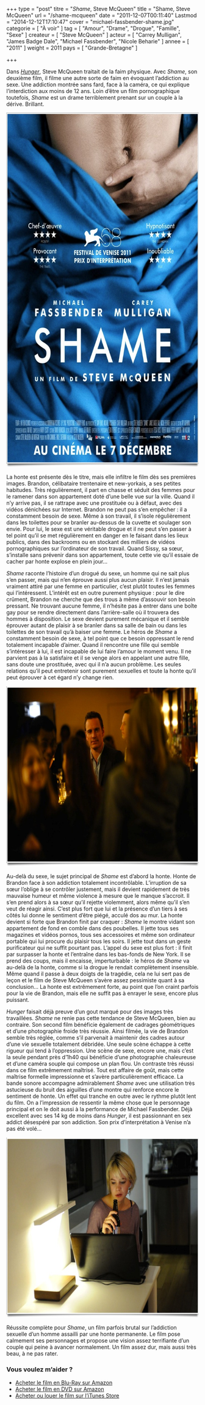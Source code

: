+++
type = "post"
titre = "<em>Shame</em>, Steve McQueen"
title = "Shame, Steve McQueen"
url = "/shame-mcqueen"
date = "2011-12-07T00:11:40"
Lastmod = "2014-12-12T17:10:47"
cover = "michael-fassbender-shame.jpg"
categorie = [ "À voir" ]
tag = [ "Amour", "Drame", "Drogue", "Famille", "Sexe" ]
createur = [ "Steve McQueen" ]
acteur = [ "Carrey Mulligan", "James Badge Dale", "Michael Fassbender", "Nicole Beharie" ]
annee = [ "2011" ]
weight = 2011
pays = [ "Grande-Bretagne" ]

+++

<p>Dans <em><a href="/2008/11/30/hunger/">Hunger</a></em>, Steve McQueen traitait de la faim physique. Avec <em>Shame</em>, son deuxième film, il filme une autre sorte de faim en évoquant l&rsquo;addiction au sexe. Une addiction montrée sans fard, face à la caméra, ce qui explique l&rsquo;interdiction aux moins de 12 ans. Loin d&rsquo;être un film pornographique toutefois, <em>Shame</em> est un drame terriblement prenant sur un couple à la dérive. Brillant.</p>
<a href="http://www.allocine.fr/film/fichefilm_gen_cfilm=185457.html"><img class="aligncenter" style="border-style: initial; border-color: initial; border-width: 0px;" src="shame-mc-queen.jpg" alt="Shame mc queen" width="690" height="927" border="0" /></a>
<p>La honte est présente dès le titre, mais elle infiltre le film dès ses premières images. Brandon, célibataire trentenaire et new-yorkais, a ses petites habitudes. Très régulièrement, il part en chasse et séduit des femmes pour le ramener dans son appartement doté d&rsquo;une belle vue sur la ville. Quand il n&rsquo;y arrive pas, il se rattrape avec une prostituée ou à défaut, avec des vidéos dénichées sur Internet. Brandon ne peut pas s&rsquo;en empêcher : il a constamment besoin de sexe. Même à son travail, il s&rsquo;isole régulièrement dans les toilettes pour se branler au-dessus de la cuvette et soulager son envie. Pour lui, le sexe est une véritable drogue et il ne peut s&rsquo;en passer à tel point qu&rsquo;il se met régulièrement en danger en le faisant dans les lieux publics, dans des backrooms ou en stockant des milliers de vidéos pornographiques sur l&rsquo;ordinateur de son travail. Quand Sissy, sa sœur, s&rsquo;installe sans prévenir dans son appartement, toute cette vie qu&rsquo;il essaie de cacher par honte explose en plein jour…</p>
<p><em>Shame</em> raconte l&rsquo;histoire d&rsquo;un drogué du sexe, un homme qui ne sait plus s&rsquo;en passer, mais qui n&rsquo;en éprouve aussi plus aucun plaisir. Il n&rsquo;est jamais vraiment attiré par une femme en particulier, c&rsquo;est plutôt toutes les femmes qui l&rsquo;intéressent. L&rsquo;intérêt est en outre purement physique : pour le dire crûment, Brandon ne cherche que des trous à même d&rsquo;assouvir son besoin pressant. Ne trouvant aucune femme, il n&rsquo;hésite pas à entrer dans une boîte gay pour se rendre directement dans l&rsquo;arrière-salle où il trouvera des hommes à disposition. Le sexe devient purement mécanique et il semble éprouver autant de plaisir à se branler dans sa salle de bain ou dans les toilettes de son travail qu&rsquo;à baiser une femme. Le héros de <em>Shame</em> a constamment besoin de sexe, à tel point que ce besoin oppressant le rend totalement incapable d&rsquo;aimer. Quand il rencontre une fille qui semble s&rsquo;intéresser à lui, il est incapable de lui faire l&rsquo;amour le moment venu. Il ne parvient pas à la satisfaire et il se venge alors en appelant une autre fille, sans doute une prostituée, avec qui il n&rsquo;a aucun problème. Les seules relations qu&rsquo;il peut entretenir sont purement sexuelles et toute la honte qu&rsquo;il peut éprouver à cet égard n&rsquo;y change rien.</p>
<img class="aligncenter" style="border-style: initial; border-color: initial; border-width: 0px;" src="steve-mcqueen-shame.jpg" alt="Steve mcqueen shame" width="690" height="472" border="0" />
<p>Au-delà du sexe, le sujet principal de <em>Shame</em> est d&rsquo;abord la honte. Honte de Brandon face à son addiction totalement incontrôlable. L&rsquo;irruption de sa sœur l&rsquo;oblige à se contrôler justement, mais il devient rapidement de très mauvaise humeur et même violence à mesure que le manque s&rsquo;accroit. Il s&rsquo;en prend alors à sa sœur qu&rsquo;il rejette violemment, alors même qu&rsquo;il s&rsquo;en veut de réagir ainsi. C&rsquo;est plus fort que lui et la présence d&rsquo;un tiers à ses côtés lui donne le sentiment d&rsquo;être piégé, acculé dos au mur. La honte devient si forte que Brandon finit par craquer : <em>Shame</em> le montre vidant son appartement de fond en comble dans des poubelles. Il jette tous ses magazines et vidéos pornos, tous ses accessoires et même son ordinateur portable qui lui procure du plaisir tous les soirs. Il jette tout dans un geste purificateur qui ne suffit pourtant pas. L&rsquo;appel du sexe est plus fort : il finit par surpasser la honte et l&rsquo;entraîne dans les bas-fonds de New York. Il se prend des coups, mais il encaisse, imperturbable : le héros de <em>Shame</em> va au-delà de la honte, comme si la drogue le rendait complètement insensible. Même quand il passe à deux doigts de la tragédie, cela ne lui sert pas de leçon et le film de Steve McQueen s&rsquo;avère assez pessimiste quant à sa conclusion… La honte est extrêmement forte, au point que l&rsquo;on craint parfois pour la vie de Brandon, mais elle ne suffit pas à enrayer le sexe, encore plus puissant.</p>
<p><em>Hunger</em> faisait déjà preuve d&rsquo;un gout marqué pour des images très travaillées. <em>Shame</em> ne renie pas cette tendance de Steve McQueen, bien au contraire. Son second film bénéficie également de cadrages géométriques et d&rsquo;une photographie froide très réussie. Ainsi filmée, la vie de Brandon semble très réglée, comme s&rsquo;il parvenait à maintenir des cadres autour d&rsquo;une vie sexuelle totalement débridée. Une seule scène échappe à cette rigueur qui tend à l&rsquo;oppression. Une scène de sexe, encore une, mais c&rsquo;est la seule pendant près d&rsquo;1h40 qui bénéficie d&rsquo;une photographie chaleureuse et d&rsquo;une caméra souple qui compose un plan flou. Un contraste très réussi dans ce film extrêmement maîtrisé. Tout est affaire de goût, mais cette maîtrise formelle impressionne et s&rsquo;avère particulièrement efficace. La bande sonore accompagne admirablement <em>Shame</em> avec une utilisation très astucieuse du bruit des aiguilles d&rsquo;une montre qui renforce encore le sentiment de honte. Un effet qui tranche en outre avec le rythme plutôt lent du film. On a l&rsquo;impression de ressentir la même chose que le personnage principal et on le doit aussi à la performance de Michael Fassbender. Déjà excellent avec ses 14 kg de moins dans <em>Hunger</em>, il est passionnant en sex addict désespéré par son addiction. Son prix d&rsquo;interprétation à Venise n&rsquo;a pas été volé…</p>
<img class="aligncenter" style="border-style: initial; border-color: initial; border-width: 0px;" src="shame-carey-mulligan.jpg" alt="Shame carey mulligan" width="690" height="472" border="0" />
<p>Réussite complète pour <em>Shame</em>, un film parfois brutal sur l&rsquo;addiction sexuelle d&rsquo;un homme assailli par une honte permanente. Le film pose calmement ses personnages et propose une vision assez terrifiante d&rsquo;un couple qui peine à avancer normalement. Un film assez dur, mais aussi très beau, à ne pas rater.</p>
<div class="amazon">
<h3>Vous voulez m&rsquo;aider ?</h3>
<ul>
<li><a href="http://www.amazon.fr/gp/product/B006QP0CGA/ref=as_li_ss_tl?ie=UTF8&tag=leblogdenic07-21&linkCode=as2&camp=1642&creative=19458&creativeASIN=B006QP0CGA">Acheter le film en Blu-Ray sur Amazon</a></li>
<li><a href="http://www.amazon.fr/gp/product/B006QP0C5Q/ref=as_li_ss_tl?ie=UTF8&tag=leblogdenic07-21&linkCode=as2&camp=1642&creative=19458&creativeASIN=B006QP0C5Q">Acheter le film en DVD sur Amazon</a></li>
<li><a href="http://itunes.apple.com/fr/movie/shame-vost/id508615228">Acheter ou louer le film sur l&rsquo;iTunes Store</a></li>
</ul>
</div>

